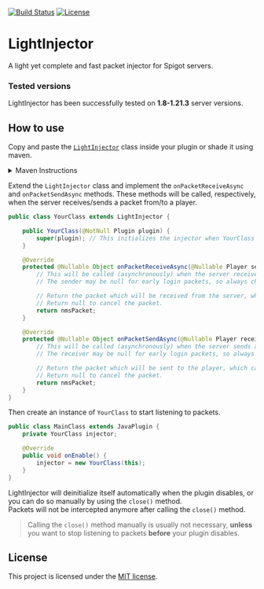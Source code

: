 [![Build Status](https://jenkins.frengor.com/job/LightInjector/badge/icon)](https://jenkins.frengor.com/job/LightInjector/)
[![License](https://img.shields.io/badge/license-MIT-orange)](LICENSE)

# LightInjector
A light yet complete and fast packet injector for Spigot servers.

### Tested versions
LightInjector has been successfully tested on **1.8-1.21.3** server versions.

## How to use

Copy and paste the [`LightInjector`](src/main/java/com/fren_gor/lightInjector/LightInjector.java) class inside your plugin or shade it using maven.
<details>
<summary>Maven Instructions</summary>
<p>

```xml
<repositories>
    <repository>
        <id>fren_gor</id>
        <url>https://nexus.frengor.com/repository/public/</url>
    </repository>
</repositories>
```
```xml
<dependency>
    <groupId>com.frengor</groupId>
    <artifactId>lightinjector</artifactId>
    <version>1.0.4</version>
    <scope>compile</scope>
</dependency>
```
**It's suggested to shade it:**
```xml
<plugin>
    <groupId>org.apache.maven.plugins</groupId>
    <artifactId>maven-shade-plugin</artifactId>
    <version>3.3.0</version>

    <configuration>
        <relocation>
            <pattern>com.fren_gor.lightInjector</pattern>
            <shadedPattern>your.shaded.path.com.fren_gor.lightInjector</shadedPattern>
        </relocation>
    </configuration>

    <executions>
        <execution>
            <phase>package</phase>
            <goals>
                <goal>shade</goal>
            </goals>
        </execution>
    </executions>
</plugin>
```

</p>
</details>

Extend the `LightInjector` class and implement the `onPacketReceiveAsync` and `onPacketSendAsync` methods.
These methods will be called, respectively, when the server receives/sends a packet from/to a player.

```java
public class YourClass extends LightInjector {

    public YourClass(@NotNull Plugin plugin) {
        super(plugin); // This initializes the injector when YourClass will be constructed
    }

    @Override
    protected @Nullable Object onPacketReceiveAsync(@Nullable Player sender, @NotNull Channel channel, @NotNull Object nmsPacket) {
        // This will be called (asynchronously) when the server receives a packet from a player
        // The sender may be null for early login packets, so always check for it

        // Return the packet which will be received from the server, which can be different from the original packet.
        // Return null to cancel the packet.
        return nmsPacket;
    }

    @Override
    protected @Nullable Object onPacketSendAsync(@Nullable Player receiver, @NotNull Channel channel, @NotNull Object nmsPacket) {
        // This will be called (asynchronously) when the server sends a packet to a player
        // The receiver may be null for early login packets, so always check for it

        // Return the packet which will be sent to the player, which can be different from the original packet.
        // Return null to cancel the packet.
        return nmsPacket;
    }
}
```

Then create an instance of `YourClass` to start listening to packets.

```java
public class MainClass extends JavaPlugin {
    private YourClass injector;

    @Override
    public void onEnable() {
        injector = new YourClass(this);
    }
}
```

LightInjector will deinitialize itself automatically when the plugin disables, or you can do so manually by using the `close()` method.  
Packets will not be intercepted anymore after calling the `close()` method.

> Calling the `close()` method manually is usually not necessary, **unless** you want to stop listening to packets **before** your plugin disables.

## License

This project is licensed under the [MIT license](LICENSE).
